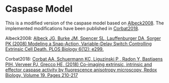 # Caspase Model

This is a modified version of the caspase model based on [Albeck2008](#Albeck2008). 
The implemented modifications have been published in [Corbat2018](#Corbat2018).

<a name="Albeck2008">Albeck2008</a>: [Albeck JG, Burke JM, Spencer SL, Lauffenburger DA, Sorger PK (2008) Modeling a Snap-Action, Variable-Delay Switch Controlling Extrinsic Cell Death. PLOS Biology 6(12): e299.](https://doi.org/10.1371/journal.pbio.0060299)

<a name="Corbat2018">Corbat2018</a>: [Corbat AA, Schuermann KC, Liguzinski P , Radon Y, Bastiaens PIH, Verveer PJ, Grecco HE, (2018) Co-imaging extrinsic, intrinsic and effector caspase activity by fluorescence anisotropy microscopy, Redox Biology, Volume 19, Pages 210-217](https://doi.org/10.1016/j.redox.2018.07.023)